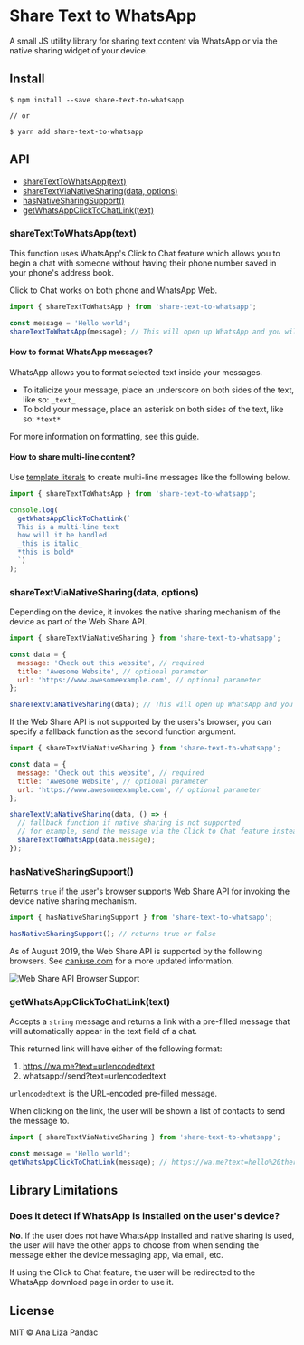 # Share Text to WhatsApp

A small JS utility library for sharing text content via WhatsApp or via the native sharing widget of your device.

## Install

```
$ npm install --save share-text-to-whatsapp

// or

$ yarn add share-text-to-whatsapp
```

## **API**

- [shareTextToWhatsApp(text)](#sharetextviawhatsapp)
- [shareTextViaNativeSharing(data, options)](#sharetextvianativesharing)
- [hasNativeSharingSupport()](#hasnativesharingsupport)
- [getWhatsAppClickToChatLink(text)](#getclicktochatlink)

### <a id="sharetextviawhatsapp">shareTextToWhatsApp(text)</a>

This function uses WhatsApp's Click to Chat feature which allows you to begin a chat with someone without having their phone number saved in your phone's address book.

Click to Chat works on both phone and WhatsApp Web.

```js
import { shareTextToWhatsApp } from 'share-text-to-whatsapp';

const message = 'Hello world';
shareTextToWhatsApp(message); // This will open up WhatsApp and you will be shown a list of contacts you can send your message to.
```
#### How to format WhatsApp messages?

WhatsApp allows you to format selected text inside your messages.

- To italicize your message, place an underscore on both sides of the text, like so: `_text_`
- To bold your message, place an asterisk on both sides of the text, like so: `*text*`

For more information on formatting, see this [guide](https://faq.whatsapp.com/en/android/26000002/).

#### How to share multi-line content?

Use [template literals](https://developer.mozilla.org/en-US/docs/Web/JavaScript/Reference/Template_literals) to create multi-line messages like the following below.  

```js
import { shareTextToWhatsApp } from 'share-text-to-whatsapp';

console.log(
  getWhatsAppClickToChatLink(`
  This is a multi-line text
  how will it be handled
  _this is italic_
  *this is bold*
  `)
);
```

### <a id="sharetextvianativesharing">shareTextViaNativeSharing(data, options)</a>

Depending on the device, it invokes the native sharing mechanism of the device as part of the Web Share API.

```js
import { shareTextViaNativeSharing } from 'share-text-to-whatsapp';

const data = {
  message: 'Check out this website', // required
  title: 'Awesome Website', // optional parameter
  url: 'https://www.awesomeexample.com', // optional parameter
};

shareTextViaNativeSharing(data); // This will open up WhatsApp and you will be shown a list of contacts you can send your message to.
```

If the Web Share API is not supported by the users's browser, you can specify a fallback function as the second function argument.

```js
import { shareTextViaNativeSharing } from 'share-text-to-whatsapp';

const data = {
  message: 'Check out this website', // required
  title: 'Awesome Website', // optional parameter
  url: 'https://www.awesomeexample.com', // optional parameter
};

shareTextViaNativeSharing(data, () => {
  // fallback function if native sharing is not supported
  // for example, send the message via the Click to Chat feature instead
  shareTextToWhatsApp(data.message);
});
```

### <a id="hasnativesharingsupport">hasNativeSharingSupport()</a>

Returns `true` if the user's browser supports Web Share API for invoking the device native sharing mechanism.

```js
import { hasNativeSharingSupport } from 'share-text-to-whatsapp';

hasNativeSharingSupport(); // returns true or false
```

As of August 2019, the Web Share API is supported by the following browsers. See [caniuse.com](https://caniuse.com/#search=web%20share) for a more updated information.

![Web Share API Browser Support](https://raw.githubusercontent.com/analizapandac/share-text-to-whatsapp/master/images/web-share-api-support.png)

### <a id="getclicktochatlink">getWhatsAppClickToChatLink(text)</a>

Accepts a `string` message and returns a link with a pre-filled message that will automatically appear in the text field of a chat.

This returned link will have either of the following format:

1. https://wa.me?text=urlencodedtext 
2. whatsapp://send?text=urlencodedtext 

`urlencodedtext` is the URL-encoded pre-filled message.

When clicking on the link, the user will be shown a list of contacts to send the message to.

```js
import { shareTextViaNativeSharing } from 'share-text-to-whatsapp';

const message = 'Hello world';
getWhatsAppClickToChatLink(message); // https://wa.me?text=hello%20there || whatsapp://send?text=hello%20there 
```

## **Library Limitations**

### **Does it detect if WhatsApp is installed on the user's device?**

**No**. If the user does not have WhatsApp installed and native sharing is used, the user will have the other apps to choose from when sending the message either the device messaging app, via email, etc.

If using the Click to Chat feature, the user will be redirected to the WhatsApp download page in order to use it.

## License

MIT © Ana Liza Pandac